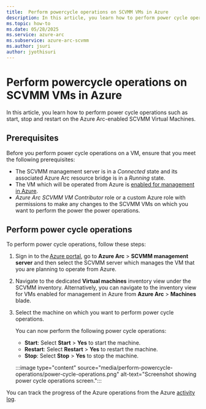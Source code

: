 ```yaml
---
title:  Perform powercycle operations on SCVMM VMs in Azure
description: In this article, you learn how to perform power cycle operations such as start, stop and restart on the Azure Arc-enabled SCVMM Virtual Machines.  
ms.topic: how-to 
ms.date: 05/28/2025
ms.service: azure-arc
ms.subservice: azure-arc-scvmm
ms.author: jsuri
author: jyothisuri
---
```


# Perform powercycle operations on SCVMM VMs in Azure 

In this article, you learn how to perform power cycle operations such as start, stop and restart on the Azure Arc-enabled SCVMM Virtual Machines. 

## Prerequisites 

Before you perform power cycle operations on a VM, ensure that you meet the following prerequisites: 

- The SCVMM management server is in a *Connected* state and its associated Azure Arc resource bridge is in a *Running* state. 
- The VM which will be operated from Azure is [enabled for management in Azure](enable-scvmm-inventory-resources.md). 
- *Azure Arc SCVMM VM Contributor* role or a custom Azure role with permissions to make any changes to the SCVMM VMs on which you want to perform the power the power operations. 

## Perform power cycle operations 

To perform power cycle operations, follow these steps: 

1. Sign in to the [Azure portal](https://portal.azure.com/), go to **Azure Arc** > **SCVMM management server** and then select the SCVMM server which manages the VM that you are planning to operate from Azure. 

2. Navigate to the dedicated **Virtual machines** inventory view under the SCVMM inventory. Alternatively, you can navigate to the inventory view for VMs enabled for management in Azure from **Azure Arc** > **Machines** blade.

3. Select the machine on which you want to perform power cycle operations. 

   You can now perform the following power cycle operations: 

    - **Start**: Select **Start** > **Yes** to start the machine. 
    - **Restart**: Select **Restart** > **Yes** to restart the machine. 
    - **Stop**: Select **Stop** > **Yes** to stop the machine. 
    
   :::image type="content" source="media/perform-powercycle-operations/power-cycle-operations.png" alt-text="Screenshot showing power cycle operations screen.":::

You can track the progress of the Azure operations from the Azure [activity log](https://ms.portal.azure.com/#view/Microsoft_Azure_ActivityLog/ActivityLogBlade). 
